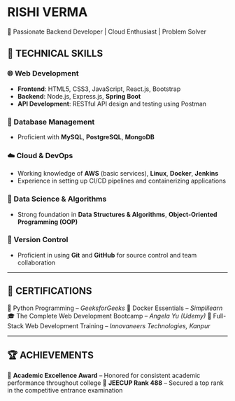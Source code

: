 # **RISHI VERMA**

🚀 Passionate Backend Developer | Cloud Enthusiast | Problem Solver


## 🔧 TECHNICAL SKILLS

### 🌐 Web Development

* **Frontend**: HTML5, CSS3, JavaScript, React.js, Bootstrap
* **Backend**: Node.js, Express.js, **Spring Boot**
* **API Development**: RESTful API design and testing using Postman

### 💾 Database Management

* Proficient with **MySQL**, **PostgreSQL**, **MongoDB**


### ☁️ Cloud & DevOps

* Working knowledge of **AWS** (basic services), **Linux**, **Docker**, **Jenkins**
* Experience in setting up CI/CD pipelines and containerizing applications

### 🧠 Data Science & Algorithms

* Strong foundation in **Data Structures & Algorithms**, **Object-Oriented Programming (OOP)**

### 🔧 Version Control

* Proficient in using **Git** and **GitHub** for source control and team collaboration

---

## 📜 CERTIFICATIONS

🏅 Python Programming – *GeeksforGeeks*
🚢 Docker Essentials – *Simplilearn*
🎓 The Complete Web Development Bootcamp – *Angela Yu (Udemy)*
🏫 Full-Stack Web Development Training – *Innovaneers Technologies, Kanpur*

---

## 🏆 ACHIEVEMENTS

🏅 **Academic Excellence Award** – Honored for consistent academic performance throughout college
🎯 **JEECUP Rank 488** – Secured a top rank in the competitive entrance examination
